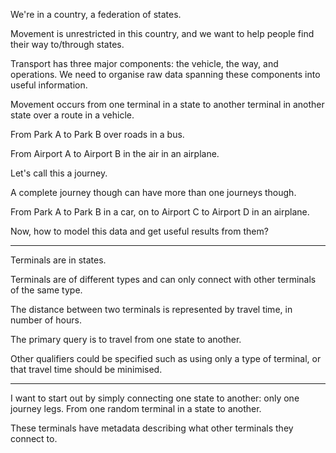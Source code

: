 We're in a country, a federation of states.

Movement is unrestricted in this country, and we want to help people find their way to/through states.

Transport has three major components: the vehicle, the way, and operations. We need to organise raw data spanning these components into useful information.

Movement occurs from one terminal in a state to another terminal in another state over a route in a vehicle.

From Park A to Park B over roads in a bus.

From Airport A to Airport B in the air in an airplane.

Let's call this a journey.

A complete journey though can have more than one journeys though.

From Park A to Park B in a car, on to Airport C to Airport D in an airplane.

Now, how to model this data and get useful results from them?

---

Terminals are in states.

Terminals are of different types and can only connect with other terminals of the same type.

The distance between two terminals is represented by travel time, in number of hours.

The primary query is to travel from one state to another.

Other qualifiers could be specified such as using only a type of terminal, or that travel time should be minimised.

---

I want to start out by simply connecting one state to another: only one journey legs. From one random terminal in a state to another.

These terminals have metadata describing what other terminals they connect to.